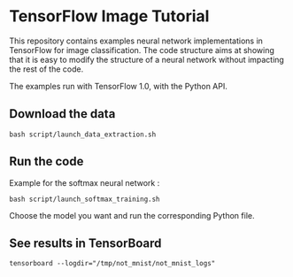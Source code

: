 # TensorFlow Image Tutorial

This repository contains examples neural network implementations in TensorFlow for image classification.
The code structure aims at showing that it is easy to modify the structure of a neural network without impacting the rest of the code.

The examples run with TensorFlow 1.0, with the Python API.

## Download the data
```
bash script/launch_data_extraction.sh
```

## Run the code
Example for the softmax neural network :
```
bash script/launch_softmax_training.sh
```
Choose the model you want and run the corresponding Python file.

## See results in TensorBoard
```
tensorboard --logdir="/tmp/not_mnist/not_mnist_logs"
```

